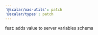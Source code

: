```yaml
---
'@scalar/oas-utils': patch
'@scalar/types': patch
---
```


feat: adds value to server variables schema
